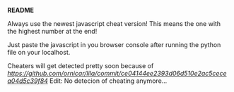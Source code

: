 **README**

Always use the newest javascript cheat version! This means the one with the highest number at the end!

Just paste the javascript in you browser console after running the python file on your localhost.


Cheaters will get detected pretty soon because of *https://github.com/ornicar/lila/commit/ce04144ee2393d06d510e2ac5cecea04d5c39f84*
Edit: No detecion of cheating anymore...
